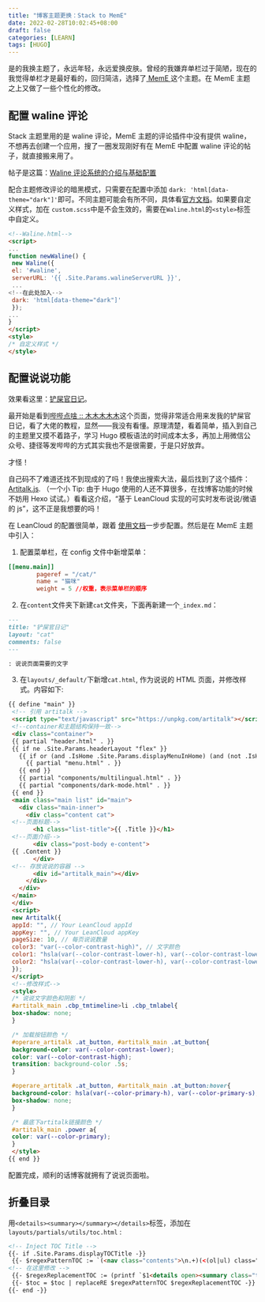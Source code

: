 ```yaml
---
title: "博客主题更换：Stack to MemE"
date: 2022-02-28T10:02:45+08:00
draft: false
categories: [LEARN]
tags: [HUGO]
---
```


是的我换主题了，永远年轻，永远爱换皮肤。曾经的我嫌弃单栏过于简陋，现在的我觉得单栏才是最好看的，回归简洁，选择了[ MemE ](https://github.com/reuixiy/hugo-theme-meme)这个主题。在 MemE 主题之上又做了一些个性化的修改。

<!--more-->

## 配置 waline 评论

Stack 主题里用的是 waline 评论，MemE 主题的评论插件中没有提供 waline，不想再去创建一个应用，搜了一圈发现刚好有在 MemE 中配置 waline 评论的帖子，就直接搬来用了。

帖子是这篇：[Waline 评论系统的介绍与基础配置](https://guanqr.com/tech/website/introduction-and-basic-setting-of-waline/)

配合主题修改评论的暗黑模式，只需要在配置中添加 `dark: 'html[data-theme="dark"]'`即可。不同主题可能会有所不同，具体看[官方文档](https://waline.js.org/guide/client/style.html#%E6%9A%97%E9%BB%91%E6%A8%A1%E5%BC%8F%E6%94%AF%E6%8C%81)。如果要自定义样式，加在 `custom.scss`中是不会生效的，需要在`Waline.html`的`<style>`标签中自定义。

```HTML
<!--Waline.html-->
<script>
...
function newWaline() {
 new Waline({
 el: '#waline',
 serverURL: '{{ .Site.Params.walineServerURL }}',
 ...
<!--在此处加入-->
 dark: 'html[data-theme="dark"]'
 });
...
}
</script>
<style>
/* 自定义样式 */
</style>
```

## 配置说说功能

效果看这里：[铲屎官日记](https://joysblog.vercel.app/cat/)。

最开始是看到[哔哔点啥 :: 木木木木木](https://immmmm.com/bb/)这个页面，觉得非常适合用来发我的铲屎官日记，看了大佬的教程，显然——我没有看懂。原理清楚，看着简单，插入到自己的主题里又摸不着路子，学习 Hugo 模板语法的时间成本太多，再加上用微信公众号、捷径等发哔哔的方式其实我也不是很需要，于是只好放弃。

才怪！

自己码不了难道还找不到现成的了吗！我使出搜索大法，最后找到了这个插件：[Artitalk.js](https://artitalk.js.org/). （一个小 Tip: 由于 Hugo 使用的人还不算很多，在找博客功能的时候不妨用 Hexo 试试。）看看这介绍，“基于 LeanCloud 实现的可实时发布说说/微语的 js”，这不正是我想要的吗！

在 LeanCloud 的配置很简单，跟着 [使用文档](https://artitalk.js.org/doc.html)一步步配置。然后是在 MemE 主题中引入：

1. 配置菜单栏，在 config 文件中新增菜单：

```TOML
[[menu.main]]
        pageref = "/cat/"
        name = "猫咪"
        weight = 5 //权重，表示菜单栏的顺序
```

2. 在`content`文件夹下新建`cat`文件夹，下面再新建一个`_index.md`：

```md
---
title: "铲屎官日记"
layout: "cat"
comments: false
---

: 说说页面需要的文字
```

3. 在`layouts/_default/`下新增`cat.html`, 作为说说的 HTML 页面，并修改样式。内容如下:

```HTML
{{ define "main" }}
 <!-- 引用 artitalk -->
 <script type="text/javascript" src="https://unpkg.com/artitalk"></script>
 <!--container和主题结构保持一致-->
 <div class="container">
 {{ partial "header.html" . }}
 {{ if ne .Site.Params.headerLayout "flex" }}
   {{ if or (and .IsHome .Site.Params.displayMenuInHome) (and (not .IsHome) .Site.Params.enableMenu) }}
     {{ partial "menu.html" . }}
   {{ end }}
   {{ partial "components/multilingual.html" . }}
   {{ partial "components/dark-mode.html" . }}
 {{ end }}
 <main class="main list" id="main">
   <div class="main-inner">
     <div class="content cat">
 <!--页面标题-->
       <h1 class="list-title">{{ .Title }}</h1>
 <!--页面介绍-->
       <div class="post-body e-content">
 {{ .Content }}
       </div>
 <!-- 存放说说的容器 -->
       <div id="artitalk_main"></div>
     </div>
   </div>
 </main>
 </div>
 <script>
 new Artitalk({
 appId: "", // Your LeanCloud appId
 appKey: "", // Your LeanCloud appKey
 pageSize: 10, // 每页说说数量
 color3: "var(--color-contrast-high)", // 文字颜色
 color1: "hsla(var(--color-contrast-lower-h), var(--color-contrast-lower-s), var(--color-contrast-lower-l), 0.5)", //背景颜色1
 color2: "hsla(var(--color-contrast-lower-h), var(--color-contrast-lower-s), var(--color-contrast-lower-l), 0.5)" // 背景颜色2
 });
 </script>
 <!--修改样式-->
 <style>
 /* 说说文字颜色和阴影 */
 #artitalk_main .cbp_tmtimeline>li .cbp_tmlabel{
 box-shadow: none;
 }

 /* 加载按钮颜色 */
 #operare_artitalk .at_button, #artitalk_main .at_button{
 background-color: var(--color-contrast-lower);
 color: var(--color-contrast-high);
 transition: background-color .5s;
 }

 #operare_artitalk .at_button, #artitalk_main .at_button:hover{
 background-color: hsla(var(--color-primary-h), var(--color-primary-s), var(--color-primary-l), 0.3);
 box-shadow: none;
 }

 /* 最底下artitalk链接颜色 */
 #artitalk_main .power a{
 color: var(--color-primary);
 }
 </style>
{{ end }}
```

配置完成，顺利的话博客就拥有了说说页面啦。

## 折叠目录

用`<details><summary></summary></details>`标签，添加在`layouts/partials/utils/toc.html` :

```HTML
<!-- Inject TOC Title -->
{{- if .Site.Params.displayTOCTitle -}}
 {{- $regexPatternTOC := `(<nav class="contents">\n.+)(<(ol|ul) class="toc">)` -}}
<!-- 在这里修改 -->
 {{- $regexReplacementTOC := (printf `$1<details open><summary class="toc"><h2 id="contents" class="contents-title">%s</h2></summary>$2` (i18n "tocTitle")) -}}
 {{- $toc = $toc | replaceRE $regexPatternTOC $regexReplacementTOC -}}
{{- end -}}
```
